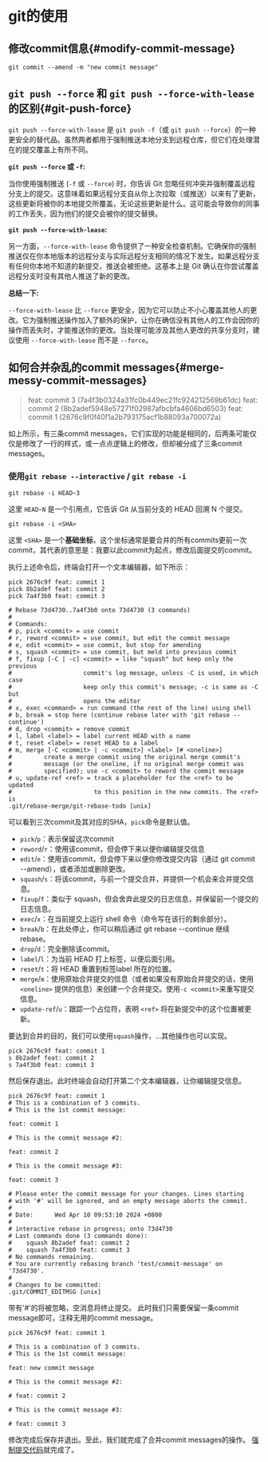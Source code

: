 # git的使用

## 修改commit信息{#modify-commit-message}

```shell
git commit --amend -m "new commit message"
```

## `git push --force` 和 `git push --force-with-lease` 的区别{#git-push-force}

`git push --force-with-lease` 是 `git push -f`（或 `git push --force`）的一种更安全的替代品。虽然两者都用于强制推送本地分支到远程仓库，但它们在处理潜在的提交覆盖上有所不同。

**`git push --force` 或 `-f`:**

当你使用强制推送 (`-f` 或 `--force`) 时，你告诉 Git 忽略任何冲突并强制覆盖远程分支上的提交。这意味着如果远程分支自从你上次拉取（或推送）以来有了更新，这些更新将被你的本地提交所覆盖，无论这些更新是什么。这可能会导致你的同事的工作丢失，因为他们的提交会被你的提交替换。

**`git push --force-with-lease`:**

另一方面，`--force-with-lease` 命令提供了一种安全检查机制。它确保你的强制推送仅在你本地版本的远程分支与实际远程分支相同的情况下发生。如果远程分支有任何你本地不知道的新提交，推送会被拒绝。这基本上是 Git 确认在你尝试覆盖远程分支时没有其他人推送了新的更改。

**总结一下:**

`--force-with-lease` 比 `--force` 更安全，因为它可以防止不小心覆盖其他人的更改。它为强制推送操作加入了额外的保护，让你在确信没有其他人的工作会因你的操作而丢失时，才能推送你的更改。当处理可能涉及其他人更改的共享分支时，建议使用 `--force-with-lease` 而不是 `--force`。

## 如何合并杂乱的commit messages{#merge-messy-commit-messages}
>
> feat: commit 3 (7a4f3b0324a31fc0b449ec21fc924212569b61dc)
> feat: commit 2 (8b2adef5948e57271f02987afbcbfa4606bd6503)
> feat: commit 1 (2676c9f0f40f1a2b793175acf1b88093a700072a)

如上所示，有三条commit messages，它们实现的功能是相同的，后两条可能仅仅是修改了一行的样式，或一点点逻辑上的修改，但却被分成了三条commit messages。

### 使用`git rebase --interactive` / `git rebase -i`

```shell
git rebase -i HEAD~3
```

这里 `HEAD~N` 是一个引用点，它告诉 Git 从当前分支的 HEAD 回溯 N 个提交。

```shell
git rebase -i <SHA>
```

这里 `<SHA>` 是一个**基础坐标**，这个坐标通常是要合并的所有commits更前一次commit，其代表的意思是：我要以此commit为起点，修改后面提交的commit。

执行上述命令后，终端会打开一个文本编辑器，如下所示：

```shell
pick 2676c9f feat: commit 1
pick 8b2adef feat: commit 2
pick 7a4f3b0 feat: commit 3

# Rebase 73d4730..7a4f3b0 onto 73d4730 (3 commands)
#
# Commands:
# p, pick <commit> = use commit
# r, reword <commit> = use commit, but edit the commit message
# e, edit <commit> = use commit, but stop for amending
# s, squash <commit> = use commit, but meld into previous commit
# f, fixup [-C | -c] <commit> = like "squash" but keep only the previous
#                    commit's log message, unless -C is used, in which case
#                    keep only this commit's message; -c is same as -C but
#                    opens the editor
# x, exec <command> = run command (the rest of the line) using shell
# b, break = stop here (continue rebase later with 'git rebase --continue')
# d, drop <commit> = remove commit
# l, label <label> = label current HEAD with a name
# t, reset <label> = reset HEAD to a label
# m, merge [-C <commit> | -c <commit>] <label> [# <oneline>]
#         create a merge commit using the original merge commit's
#         message (or the oneline, if no original merge commit was
#         specified); use -c <commit> to reword the commit message
# u, update-ref <ref> = track a placeholder for the <ref> to be updated
#                       to this position in the new commits. The <ref> is
.git/rebase-merge/git-rebase-todo [unix]        
```

可以看到三次commit及其对应的SHA，`pick`命令是默认值。

- `pick`/`p`：表示保留这次commit
- `reword`/`r`：使用该commit，但会停下来以便你编辑提交信息
- `edit`/`e`：使用该commit，但会停下来以便你修改提交内容（通过 git commit --amend），或者添加或删除更改。
- `squash`/`s`：将该commit，与前一个提交合并，并提供一个机会来合并提交信息。
- `fixup`/`f`：类似于 squash，但会舍弃此提交的日志信息，并保留前一个提交的日志信息。
- `exec`/`x`：在当前提交上运行 shell 命令（命令写在该行的剩余部分）。
- `break`/`b`：在此处停止，你可以稍后通过 git rebase --continue 继续 rebase。
- `drop`/`d`：完全删除该commit。
- `label`/`l`：为当前 HEAD 打上标签，以便后面引用。
- `reset`/`t`：将 HEAD 重置到标签label 所在的位置。
- `merge`/`m`：使用原始合并提交的信息（或者如果没有原始合并提交的话，使用 `<oneline>` 提供的信息）来创建一个合并提交。使用` -c <commit> `来重写提交信息。
- `update-ref`/`u`：跟踪一个占位符，表明 `<ref>` 将在新提交中的这个位置被更新。

要达到合并的目的，我们可以使用`squash`操作，...其他操作也可以实现。

```shell
pick 2676c9f feat: commit 1
s 8b2adef feat: commit 2
s 7a4f3b0 feat: commit 3
```

然后保存退出。此时终端会自动打开第二个文本编辑器，让你编辑提交信息。

```shell
pick 2676c9f feat: commit 1
# This is a combination of 3 commits.
# This is the 1st commit message:

feat: commit 1

# This is the commit message #2:

feat: commit 2

# This is the commit message #3:

feat: commit 3

# Please enter the commit message for your changes. Lines starting
# with '#' will be ignored, and an empty message aborts the commit.
#
# Date:      Wed Apr 10 09:53:10 2024 +0800
#
# interactive rebase in progress; onto 73d4730
# Last commands done (3 commands done):
#    squash 8b2adef feat: commit 2
#    squash 7a4f3b0 feat: commit 3
# No commands remaining.
# You are currently rebasing branch 'test/commit-message' on '73d4730'.
#
# Changes to be committed:
.git/COMMIT_EDITMSG [unix]
```

带有'#'的将被忽略，空消息将终止提交。
此时我们只需要保留一条commit message即可，注释无用的commit message。

```shell
pick 2676c9f feat: commit 1

# This is a combination of 3 commits.
# This is the 1st commit message:

feat: new commit message

# This is the commit message #2:

# feat: commit 2

# This is the commit message #3:

# feat: commit 3
```

修改完成后保存并退出。至此，我们就完成了合并commit messages的操作。
[强制提交代码](#git-push-force)就完成了。
